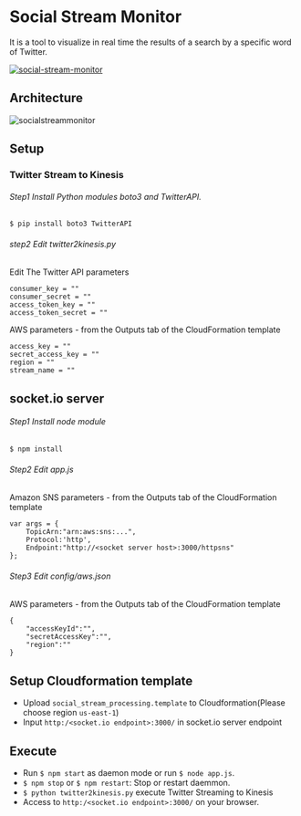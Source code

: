 # Social Stream Monitor
It is a tool to visualize in real time the results of a search by a specific word of Twitter.

[![social-stream-monitor](https://i.ytimg.com/vi/G8KbrmuIE4o/hqdefault.jpg)](https://www.youtube.com/watch?v=G8KbrmuIE4o)

## Architecture
<img src="https://raw.githubusercontent.com/megumiteam/social-stream-monitor/master/socialstreammonitor.png" title="socialstreammonitor"/>


## Setup
### Twitter Stream to Kinesis
###### Step1 Install Python modules boto3 and TwitterAPI.

    $ pip install boto3 TwitterAPI

###### step2 Edit twitter2kinesis.py

Edit The Twitter API parameters

    consumer_key = ""
    consumer_secret = ""
    access_token_key = ""
    access_token_secret = ""

AWS parameters - from the Outputs tab of the CloudFormation template

    access_key = ""
    secret_access_key = ""
    region = ""
    stream_name = ""

## socket.io server
###### Step1 Install node module

    $ npm install

###### Step2 Edit app.js

Amazon SNS parameters - from the Outputs tab of the CloudFormation template

    var args = {
        TopicArn:"arn:aws:sns:...",
        Protocol:'http',
        Endpoint:"http://<socket server host>:3000/httpsns"
    };


###### Step3 Edit config/aws.json

AWS parameters - from the Outputs tab of the CloudFormation template

    {
        "accessKeyId":"",
        "secretAccessKey":"",
        "region":""
    }

## Setup Cloudformation template
- Upload `social_stream_processing.template` to Cloudformation(Please choose region `us-east-1`)
- Input `http:/<socket.io endpoint>:3000/` in socket.io server endpoint

## Execute
- Run `$ npm start` as daemon mode or run `$ node app.js`.
- `$ npm stop` or `$ npm restart`: Stop or restart daemmon.
- `$ python twitter2kinesis.py` execute Twitter Streaming to Kinesis
- Access to `http:/<socket.io endpoint>:3000/` on your browser.
